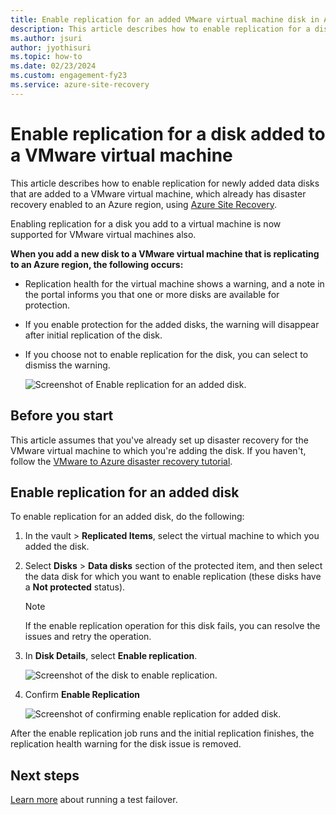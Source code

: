 ```yaml
---
title: Enable replication for an added VMware virtual machine disk in Azure Site Recovery
description: This article describes how to enable replication for a disk added to a VMware virtual machine that's enabled for disaster recovery with Azure Site Recovery
ms.author: jsuri
author: jyothisuri
ms.topic: how-to
ms.date: 02/23/2024
ms.custom: engagement-fy23
ms.service: azure-site-recovery
---
```


# Enable replication for a disk added to a VMware virtual machine 

This article describes how to enable replication for newly added data disks that are added to a VMware virtual machine, which already has disaster recovery enabled to an Azure region, using [Azure Site Recovery](site-recovery-overview.md).

Enabling replication for a disk you add to a virtual machine is now supported for VMware virtual machines also. 

**When you add a new disk to a VMware virtual machine that is replicating to an Azure region, the following occurs:** 
-	Replication health for the virtual machine shows a warning, and a note in the portal informs you that one or more disks are available for protection.
-	If you enable protection for the added disks, the warning will disappear after initial replication of the disk.
-	If you choose not to enable replication for the disk, you can select to dismiss the warning.

    ![Screenshot of `Enable replication` for an added disk.](./media/vmware-azure-enable-replication-added-disk/post-add-disk.png)

## Before you start

This article assumes that you've already set up disaster recovery for the VMware virtual machine to which you're adding the disk. If you haven't, follow the [VMware to Azure disaster recovery tutorial](vmware-azure-set-up-replication-tutorial-modernized.md).

## Enable replication for an added disk

To enable replication for an added disk, do the following:

1. In the vault > **Replicated Items**, select the virtual machine to which you added the disk.
2. Select **Disks** > **Data disks** section of the protected item, and then select the data disk for which you want to enable replication (these disks have a **Not protected** status).
    

    > [!NOTE]
    > If the enable replication operation for this disk fails, you can resolve the issues and retry the operation.

3.	In **Disk Details**, select **Enable replication**.

    ![Screenshot of the disk to enable replication.](./media/vmware-azure-enable-replication-added-disk/enable-replication.png)

1. Confirm **Enable Replication** 
    
    ![Screenshot of confirming enable replication for added disk.](./media/vmware-azure-enable-replication-added-disk/confirm-enable-replication.png)


After the enable replication job runs and the initial replication finishes, the replication health warning for the disk issue is removed.

## Next steps

[Learn more](site-recovery-test-failover-to-azure.md) about running a test failover.

